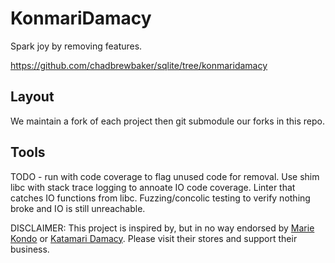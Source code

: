 # KonmariDamacy
Spark joy by removing features.

https://github.com/chadbrewbaker/sqlite/tree/konmaridamacy



## Layout
We maintain a fork of each project then git submodule our forks in this repo.

## Tools
TODO - run with code coverage to flag unused code for removal. Use shim libc with stack trace logging to annoate IO code coverage. Linter that catches IO functions from libc. Fuzzing/concolic testing to verify nothing broke and IO is still unreachable.








DISCLAIMER: This project is inspired by, but in no way endorsed by [Marie Kondo](https://shop.konmari.com) or [Katamari Damacy](https://store.steampowered.com/app/848350/Katamari_Damacy_REROLL). Please visit their stores and support their business.  
